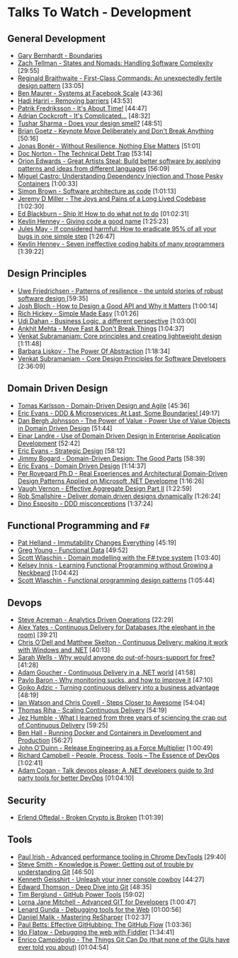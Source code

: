 # Talks To Watch - Development

## General Development

- [Gary Bernhardt - Boundaries](https://www.destroyallsoftware.com/talks/boundaries)
- [Zach Tellman - States and Nomads: Handling Software Complexity](https://www.youtube.com/watch?v=KGaFcI2UNrI)  [29:55]
- [Reginald Braithwaite - First-Class Commands: An unexpectedly fertile design pattern](https://vimeo.com/157132267) [33:05]
- [Ben Maurer - Systems at Facebook Scale](https://www.youtube.com/watch?v=dlixGkelP9U)  [43:36]
- [Hadi Hariri - Removing barriers](https://vimeo.com/131644347)  [43:53]
- [Patrik Fredriksson - It's About Time!](https://vimeo.com/144819382)  [44:47]
- [Adrian Cockcroft - It's Complicated...](https://www.youtube.com/watch?v=iMJymSrKqF4)  [48:32]
- [Tushar Sharma - Does your design smell?](https://www.youtube.com/watch?v=eCw0vRpsz4s) [48:51]
- [Brian Goetz - Keynote Move Deliberately and Don't Break Anything](https://www.youtube.com/watch?v=ibYrHlwCKB4) [50:16]
- [Jonas Bonér - Without Resilience, Nothing Else Matters](https://www.youtube.com/watch?v=beC49rexj7I)  [51:01]
- [Doc Norton - The Technical Debt Trap](https://www.youtube.com/watch?v=SfWCRl75Kas) [53:14]
- [Orion Edwards - Great Artists Steal: Build better software by applying patterns and ideas from different languages](https://channel9.msdn.com/Events/Ignite/Microsoft-Ignite-New-Zealand-2015/M314) [56:09]
- [Miguel Castro: Understanding Dependency Injection and Those Pesky Containers](https://vimeo.com/68390510)  [1:00:33]
- [Simon Brown - Software architecture as code](https://www.youtube.com/watch?v=oDpdaXt0HQI)  [1:01:13]
- [Jeremy D Miller - The Joys and Pains of a Long Lived Codebase](http://www.infoq.com/presentations/Lessons-Learned-Jeremy-Miller)  [1:02:30]
- [Ed Blackburn - Ship it! How to do what not to do](https://vimeo.com/157719638) [01:02:31]
- [Kevlin Henney - Giving code a good name](https://www.youtube.com/watch?v=CzJ94TMPcD8) [1:25:23]
- [Jules May - If considered harmful: How to eradicate 95% of all your bugs in one simple step](https://www.youtube.com/watch?v=z43bmaMwagI) [1:26:47]
- [Kevlin Henney - Seven ineffective coding habits of many programmers](https://www.youtube.com/watch?v=oyyFKHpzL0Q) [1:39:22]

## Design Principles

- [Uwe Friedrichsen - Patterns of resilience - the untold stories of robust software design ](https://www.youtube.com/watch?v=T9MPDmw6MNI) [59:35]
- [Josh Bloch - How to Design a Good API and Why it Matters](https://www.youtube.com/watch?v=heh4OeB9A-c)  [1:00:14]
- [Rich Hickey - Simple Made Easy](http://www.infoq.com/presentations/Simple-Made-Easy)  [1:01:26]
- [Udi Dahan - Business Logic, a different perspective](https://vimeo.com/131757759)  [1:03:00]
- [Ankhit Mehta - Move Fast & Don't Break Things](https://www.youtube.com/watch?v=j_JviA5nvS0)  [1:04:37]
- [Venkat Subramaniam: Core principles and creating lightweight design](https://www.youtube.com/watch?v=IigBP0FCM3Y)  [1:11:48]
- [Barbara Liskov - The Power Of Abstraction](http://www.infoq.com/presentations/liskov-power-of-abstraction)  [1:18:34]
- [Venkat Subramaniam - Core Design Principles for Software Developers](https://www.youtube.com/watch?v=llGgO74uXMI) [2:36:09]


## Domain Driven Design

- [Tomas Karlsson - Domain-Driven Design and Agile](https://vimeo.com/37602490)  [45:36]
- [Eric Evans - DDD & Microservices: At Last, Some Boundaries! ](https://www.youtube.com/watch?v=yPvef9R3k-M) [49:17]
- [Dan Bergh Johnsson - The Power of Value - Power Use of Value Objects in Domain Driven Design](https://vimeo.com/13549100)  [51:44]
- [Einar Landre - Use of Domain Driven Design in Enterprise Application Development](https://vimeo.com/12971233)  [52:42]
- [Eric Evans - Strategic Design](https://vimeo.com/12674642)  [58:12]
- [Jimmy Bogard - Domain-Driven Design: The Good Parts](https://www.youtube.com/watch?v=U6CeaA-Phqo) [58:39]
- [Eric Evans - Domain Driven Design](https://www.youtube.com/watch?v=7MaYeudL9yo)  [1:14:37]
- [Per Rovegard Ph.D - Real Experiences and Architectural Domain-Driven Design Patterns Applied on Microsoft .NET Developme](https://www.youtube.com/watch?v=QQdRRltJk2g)  [1:16:26]
- [Vaugh Vernon - Effective Aggregate Design Part II](https://vimeo.com/33708293)  [1:22:59]
- [Rob Smallshire - Deliver domain driven designs dynamically](https://www.youtube.com/watch?v=p7PHOFRtI04) [1:26:24]
- [Dino Esposito - DDD misconceptions](https://www.youtube.com/watch?v=tbv1uJ7BW4c) [1:37:24]

## Functional Programming and `F#`

- [Pat Helland - Immutability Changes Everything](https://vimeo.com/52831373)  [45:19]
- [Greg Young - Functional Data](https://vimeo.com/131636650)  [49:52]
- [Scott Wlaschin - Domain modelling with the F# type system](https://vimeo.com/97507575)  [1:03:40]
- [Kelsey Innis - Learning Functional Programming without Growing a Neckbeard](https://www.youtube.com/watch?v=OOvL6QAxRK4)  [1:04:42]
- [Scott Wlaschin - Functional programming design patterns](https://vimeo.com/113588389)  [1:05:44]


## Devops

- [Steve Acreman - Analytics Driven Operations](https://vimeo.com/184022591) [22:29]
- [Alex Yates - Continuous Delivery for Databases (the elephant in the room)](https://vimeo.com/129090957)   [39:21]
- [Chris O'Dell and Matthew Skelton - Continuous Delivery: making it work with Windows and .NET](https://vimeo.com/157086224) [40:13]
- [Sarah Wells - Why would anyone do out-of-hours-support for free?](https://vimeo.com/184022950) [41:28]
- [Adam Goucher - Continuous Delivery in a .NET world](https://vimeo.com/111289719)  [41:58]
- [Pavlo Baron - Why monitoring sucks, and how to improve it](https://vimeo.com/131643292)  [47:10]
- [Gojko Adzic - Turning continuous delivery into a business advantage ](https://www.youtube.com/watch?v=FCCnj4CDkts) [48:19]
- [Ian Watson and Chris Covell - Steps Closer to Awesome](https://vimeo.com/162614968) [54:04]
- [Thomas Riha - Scaling Continuous Delivery](https://vimeo.com/100331338)  [54:19]
- [Jez Humble - What I learned from three years of sciencing the crap out of Continuous Delivery](https://vimeo.com/160945085) [59:25]
- [Ben Hall - Running Docker and Containers in Development and Production](https://vimeo.com/131639823)  [56:27]
- [John O'Duinn - Release Engineering as a Force Multiplier](http://www.youtube.com/watch?v=7j0NDGJVROI)  [1:00:49]
- [Richard Campbell - People, Process, Tools – The Essence of DevOps](https://vimeo.com/97337256)  [1:02:41]
- [Adam Cogan - Talk devops please: A .NET developers guide to 3rd party tools for better DevOps](https://vimeo.com/171996391) [01:04:10]

## Security

- [Erlend Oftedal - Broken Crypto is Broken](https://www.youtube.com/watch?v=HZ3sYta9yrg) [1:01:39]


## Tools

- [Paul Irish - Advanced performance tooling in Chrome DevTools](https://www.youtube.com/watch?v=0xx_dkv9DEY)  [29:40]
- [Steve Smith - Knowledge is Power: Getting out of trouble by understanding Git](https://www.youtube.com/watch?v=sevc6668cQ0)  [46:50]
- [Kenneth Geisshirt - Unleash your inner console cowboy](https://vimeo.com/144829972)  [44:27]
- [Edward Thomson - Deep Dive into Git](https://www.youtube.com/watch?v=dBSHLb1B8sw)  [48:35]
- [Tim Berglund - GitHub Power Tools](https://vimeo.com/97473703)  [59:02]
- [Lorna Jane Mitchell - Advanced GIT for Developers](https://www.youtube.com/watch?v=duqBHik7nRo) [1:00:47]
- [Lenard Gunda - Debugging tools for the Web](https://vimeo.com/157292748) [01:00:56]
- [Danijel Malik - Mastering ReSharper](https://www.youtube.com/watch?v=GSHmVSh3e8g) [1:02:37]
- [Paul Betts: Effective GitHubbing: The GitHub Flow](https://vimeo.com/68378254)  [1:03:36]
- [Ido Flatow - Debugging the web with Fiddler](https://www.youtube.com/watch?v=nHMHsFMRbqw) [1:34:41]
- [Enrico Campidoglio - The Things Git Can Do (that none of the GUIs have ever told you about)](https://vimeo.com/171317261) [01:04:54]
